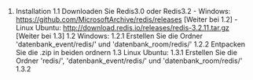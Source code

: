 1. Installation
    1.1 Downloaden Sie Redis3.0 oder Redis3.2
        - Windows:          https://github.com/MicrosoftArchive/redis/releases          [Weiter bei 1.2]
        - Linux Ubuntu:     http://download.redis.io/releases/redis-3.2.11.tar.gz       [Weiter bei 1.3]
    1.2 Windows:
        1.2.1 Erstellen Sie die Ordner 'datenbank_event/redis/' und 'datenbank_room/redis/'
        1.2.2 Entpacken Sie die .zip in beiden ordnern
    1.3 Linux Ubuntu:
        1.3.1 Erstellen Sie die Ordner 'redis/', 'datenbank_event/redis/' und 'datenbank_room/redis/'
        1.3.2

<!-- TODO: Installationsanleitung fertigstellen -->
